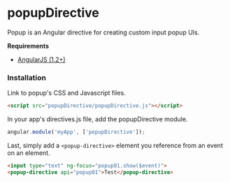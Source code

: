 # popupDirective

Popup is an Angular directive for creating custom input popup UIs.

**Requirements**

* [AngularJS (1.2+)](http://angularjs.org/)

### Installation

Link to popup's CSS and Javascript files.
```html
<script src="popupDirective/popupDirective.js"></script>
```

In your app's directives.js file, add the popupDirective module.
```javascript
angular.module('myApp', ['popupDirective']);
```

Last, simply add a `<popup-directive>` element you reference from an event on an element.
```html
<input type="text" ng-focus="popup01.show($event)">
<popup-directive api="popup01">Test</popup-directive>
```